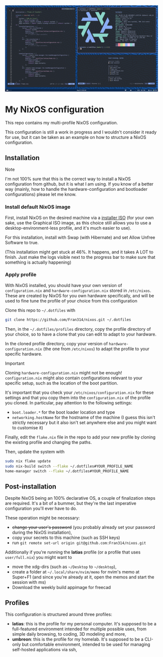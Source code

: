 ![Showcase of the desktop environment of latias](showcase.png)

# My NixOS configuration

This repo contains my multi-profile NixOS configuration.

This configuration is still a work in progress and I wouldn't consider it ready
for use, but it can be taken as an example on how to structure a NixOS
configuration.

## Installation

> [!NOTE]  
> I'm not 100% sure that this is the correct way to install a NixOS
> configuration from github, but it is what I am using. If you know of a better
> way (mainly, how to handle the hardware-configuration and bootloader
> configurations) please let me know.

### Install default NixOS image

First, install NixOS on the desired machine via a
[installer ISO](https://nixos.org/download/#nixos-iso) (for your own sake, use
the Graphical ISO image, as this choice still allows you to use a
desktop-environment-less profile, and it's much easier to use).

For this installation, install with Swap (with Hibernate) and set Allow Unfree
Software to true.

(This installation might get stuck at 46%. It happens, and it takes A LOT to
finish. Just make the logs visible next to the progress bar to make sure that
something is actually happening)

### Apply profile

With NixOS installed, you should have your own version of `configuration.nix`
and `hardware-configuration.nix` stored in `/etc/nixos`. These are created by
NixOS for you own hardware specifically, and will be used to fine tune the
profile of your choice from this configuration

Clone this repo to `~/.dotfiles` with

```bash
git clone https://github.com/Fran314/nixos.git ~/.dotfiles
```

Then, in the `~/.dotfiles/profiles` directory, copy the profile directory of
your choice, so to have a clone that you can edit to adapt to your hardware.

In the cloned profile directory, copy your version of
`hardware-configuration.nix` (the one from `/etc/nixos`) to adapt the profile to
your specific hardware.

> [!IMPORTANT]  
> Cloning `hardware-configuration.nix` might not be enough! `configuration.nix`
> might also contain configurations relevant to your specific setup, such as the
> location of the boot partition.
>
> It's important that you check your `/etc/nixos/configuration.nix` for these
> settings and that you copy them into the `configuration.nix` of the profile
> you cloned. In particular, pay attention to the following settings:
>
> -   `boot.loader.*` for the boot loader location and type
> -   `networking.hostName` for the hostname of the machine (I guess this isn't
>     strictly necessary but it also isn't set anywhere else and you might want
>     to customise it)

Finally, edit the `flake.nix` file in the repo to add your new profile by
cloning the existing profile and changing the paths.

Then, update the system with

```bash
sudo nix flake update
sudo nix-build switch --flake ~/.dotfiles#YOUR_PROFILE_NAME
home-manager switch --flake ~/.dotfiles#YOUR_PROFILE_NAME
```

## Post-installation

Despite NixOS being an 100% declarative OS, a couple of finalization steps are
required. It's a bit of a bummer, but they're the last imperative configuration
you'll ever have to do.

These operation might be necessary:

-   ~~change your user's password~~ (you probably already set your password
    during the NixOS installation),
-   copy your secrets to this machine (such as SSH keys)
-   run `git remote set-url origin git@github.com:Fran314/nixos.git`

Additionally if you're running the **latias** profile (or a profile that uses
`user/full.nix`) you might want to

-   move the xdg-dirs (such as `~/Desktop` to `~/desktop`),
-   create a folder at `~/.local/share/nvim/memo` for nvim's memo at Super+F1
    (and since you're already at it, open the memos and start the session with
    ms)
-   Download the weekly build appimage for freecad

## Profiles

This configuration is structured around three profiles:

-   **latias**: this is the profile for my personal computer. It's supposed to
    be a full-featured environment intended for multiple possible uses, from
    simple daily browsing, to coding, 3D modeling and more,
-   **umbreon**: this is the profile for my homelab. It's supposed to be a
    CLI-only but comfortable environment, intended to be used for managing
    self-hosted applications via ssh,
